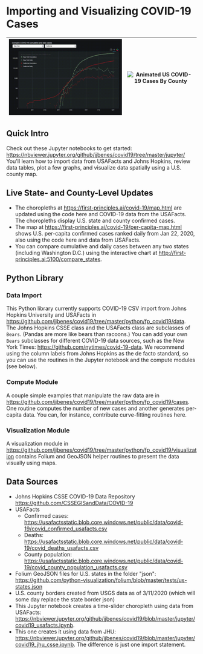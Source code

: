 # Importing and Visualizing COVID-19 Cases
|![Animated US COVID-19 State Compare](images/animated_compare_states.gif) |![Animated US COVID-19 Cases By County](images/animated_choropleth.gif)
------------------------|-----

## Quick Intro

Check out these Jupyter notebooks to get started:
https://nbviewer.jupyter.org/github/jjbenes/covid19/tree/master/jupyter/
You'll learn how to import data from USAFacts and Johns Hopkins, review data tables, plot a few graphs,
and visualize data spatially using a U.S. county map.

## Live State- and County-Level Updates
* The choropleths at https://first-principles.ai/covid-19/map.html are updated using the code here and COVID-19 data from the USAFacts. The choropleths display U.S. state and county confirmed cases.
* The map at https://first-principles.ai/covid-19/per-capita-map.html shows U.S. per-capita confirmed cases ranked daily from Jan 22, 2020, also using the code here and data from USAFacts.
* You can compare cumulative and daily cases between any two states
  (including Washington D.C.) using the interactive chart at
  http://first-principles.ai:5100/compare_states.

## Python Library
### Data Import

This Python library currently supports COVID-19 CSV import from Johns Hopkins University and USAFacts
in https://github.com/jjbenes/covid19/tree/master/python/fp_covid19/data.
The Johns Hopkins CSSE class and the USAFacts class are subclasses of `Bears`.
(Pandas are more like bears than racoons.)
You can add your own `Bears` subclasses for different COVID-19 data sources, such as
the New York Times: https://github.com/nytimes/covid-19-data.
We recommend using the column labels from Johns Hopkins as the de facto standard,
so you can use the routines in the Jupyter notebook and the compute modules (see below).

### Compute Module

A couple simple examples that manipulate the raw data are in
https://github.com/jjbenes/covid19/tree/master/python/fp_covid19/cases.
One routine computes the number of new cases and another generates per-capita data.
You can, for instance, contribute curve-fitting routines here.

### Visualization Module
A visualization module in https://github.com/jjbenes/covid19/tree/master/python/fp_covid19/visualization
contains Folium and GeoJSON helper routines to present the data visually using maps.

## Data Sources
* Johns Hopkins CSSE COVID-19 Data Repository https://github.com/CSSEGISandData/COVID-19
* USAFacts
  * Confirmed cases: https://usafactsstatic.blob.core.windows.net/public/data/covid-19/covid_confirmed_usafacts.csv
  * Deaths: https://usafactsstatic.blob.core.windows.net/public/data/covid-19/covid_deaths_usafacts.csv
  * County population: https://usafactsstatic.blob.core.windows.net/public/data/covid-19/covid_county_population_usafacts.csv
* Folium GeoJSON files for U.S. states in the folder "json":
  https://github.com/python-visualization/folium/blob/master/tests/us-states.json
* U.S. county borders created from USGS data as of 3/11/2020 (which will some day replace the state border json)
* This Jupyter notebook creates a time-slider choropleth using data from USAFacts:
https://nbviewer.jupyter.org/github/jjbenes/covid19/blob/master/jupyter/covid19_usafacts.ipynb.
* This one creates it using data from JHU:
https://nbviewer.jupyter.org/github/jjbenes/covid19/blob/master/jupyter/covid19_jhu_csse.ipynb. The difference is just one import statement.
